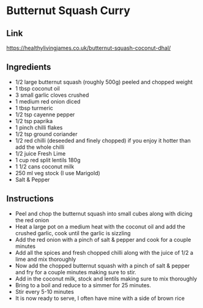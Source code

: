 # Butternut Squash Curry

## Link

https://healthylivingjames.co.uk/butternut-squash-coconut-dhal/

## Ingredients

- 1/2 large butternut squash (roughly 500g) peeled and chopped weight
- 1 tbsp coconut oil
- 3 small garlic cloves crushed
- 1 medium red onion diced
- 1 tbsp turmeric
- 1/2 tsp cayenne pepper
- 1/2 tsp paprika
- 1 pinch chilli flakes
- 1/2 tsp ground coriander
- 1/2 red chilli (deseeded and finely chopped) if you enjoy it hotter than add the whole chilli
- 1/2 juice Fresh Lime
- 1 cup red split lentils 180g
- 1 1/2 cans coconut milk
- 250 ml veg stock (I use Marigold)
- Salt & Pepper

## Instructions

- Peel and chop the butternut squash into small cubes along with dicing the red onion
- Heat a large pot on a medium heat with the coconut oil and add the crushed garlic, cook until the garlic is sizzling
- Add the red onion with a pinch of salt & pepper and cook for a couple minutes
- Add all the spices and fresh chopped chilli along with the juice of 1/2 a lime and mix thoroughly
- Now add the chopped butternut squash with a pinch of salt & pepper and fry for a couple minutes making sure to stir.
- Add in the coconut milk, stock and lentils making sure to mix thoroughly
- Bring to a boil and reduce to a simmer for 25 minutes.
- Stir every 5-10 minutes
- It is now ready to serve, I often have mine with a side of brown rice



